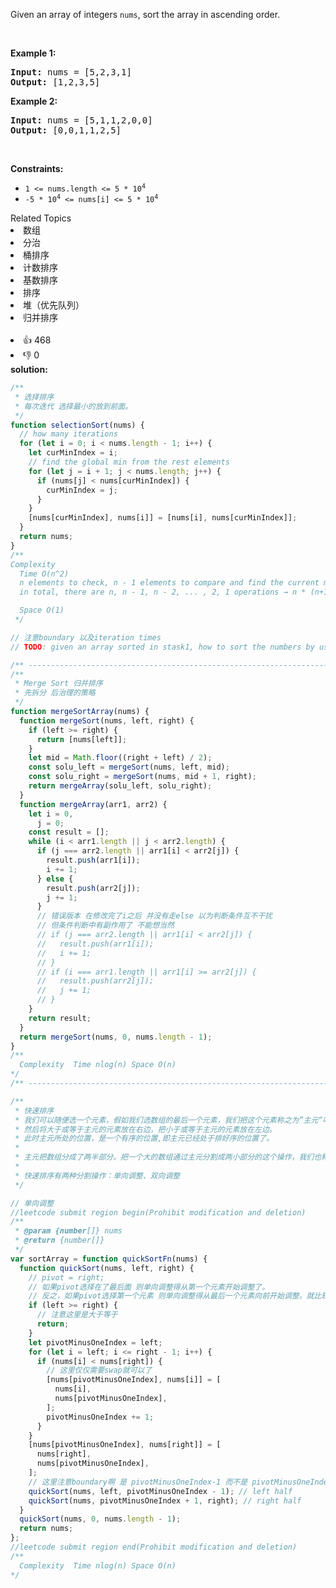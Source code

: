 <p>Given an array of integers <code>nums</code>, sort the array in ascending order.</p>

<p>&nbsp;</p>
<p><strong>Example 1:</strong></p>
<pre><strong>Input:</strong> nums = [5,2,3,1]
<strong>Output:</strong> [1,2,3,5]
</pre><p><strong>Example 2:</strong></p>
<pre><strong>Input:</strong> nums = [5,1,1,2,0,0]
<strong>Output:</strong> [0,0,1,1,2,5]
</pre>
<p>&nbsp;</p>
<p><strong>Constraints:</strong></p>

<ul>
	<li><code>1 &lt;= nums.length &lt;= 5 * 10<sup>4</sup></code></li>
	<li><code>-5 * 10<sup>4</sup> &lt;= nums[i] &lt;= 5 * 10<sup>4</sup></code></li>
</ul>
<div><div>Related Topics</div><div><li>数组</li><li>分治</li><li>桶排序</li><li>计数排序</li><li>基数排序</li><li>排序</li><li>堆（优先队列）</li><li>归并排序</li></div></div><br><div><li>👍 468</li><li>👎 0</li></div>
<strong> solution: </strong>

```js
/**
 * 选择排序
 * 每次迭代 选择最小的放到前面。
 */
function selectionSort(nums) {
  // how many iterations
  for (let i = 0; i < nums.length - 1; i++) {
    let curMinIndex = i;
    // find the global min from the rest elements
    for (let j = i + 1; j < nums.length; j++) {
      if (nums[j] < nums[curMinIndex]) {
        curMinIndex = j;
      }
    }
    [nums[curMinIndex], nums[i]] = [nums[i], nums[curMinIndex]];
  }
  return nums;
}
/**
Complexity
  Time O(n^2)
  n elements to check, n - 1 elements to compare and find the current min in each iteration →
  in total, there are n, n - 1, n - 2, ... , 2, 1 operations → n * (n+1) / 2 → O(n^2)

  Space O(1)
 */

// 注意boundary 以及iteration times
// TODO: given an array sorted in stask1, how to sort the numbers by using additional two stasks?

/** --------------------------------------------------------------------- */
/**
 * Merge Sort 归并排序
 * 先拆分 后治理的策略
 */
function mergeSortArray(nums) {
  function mergeSort(nums, left, right) {
    if (left >= right) {
      return [nums[left]];
    }
    let mid = Math.floor((right + left) / 2);
    const solu_left = mergeSort(nums, left, mid);
    const solu_right = mergeSort(nums, mid + 1, right);
    return mergeArray(solu_left, solu_right);
  }
  function mergeArray(arr1, arr2) {
    let i = 0,
      j = 0;
    const result = [];
    while (i < arr1.length || j < arr2.length) {
      if (j === arr2.length || arr1[i] < arr2[j]) {
        result.push(arr1[i]);
        i += 1;
      } else {
        result.push(arr2[j]);
        j += 1;
      }
      // 错误版本 在修改完了i之后 并没有走else 以为判断条件互不干扰
      // 但条件判断中有副作用了 不能想当然
      // if (j === arr2.length || arr1[i] < arr2[j]) {
      //   result.push(arr1[i]);
      //   i += 1;
      // }
      // if (i === arr1.length || arr1[i] >= arr2[j]) {
      //   result.push(arr2[j]);
      //   j += 1;
      // }
    }
    return result;
  }
  return mergeSort(nums, 0, nums.length - 1);
}
/**
  Complexity  Time nlog(n) Space O(n)
*/
/** --------------------------------------------------------------------- */

/**
 * 快速排序
 * 我们可以随便选一个元素，假如我们选数组的最后一个元素，我们把这个元素称之为”主元“吧。
 * 然后将大于或等于主元的元素放在右边，把小于或等于主元的元素放在左边。
 * 此时主元所处的位置，是一个有序的位置,即主元已经处于排好序的位置了。
 *
 * 主元把数组分成了两半部分。把一个大的数组通过主元分割成两小部分的这个操作，我们也称之为分割操作(partition)
 *
 * 快速排序有两种分割操作：单向调整、双向调整
 */

// 单向调整
//leetcode submit region begin(Prohibit modification and deletion)
/**
 * @param {number[]} nums
 * @return {number[]}
 */
var sortArray = function quickSortFn(nums) {
  function quickSort(nums, left, right) {
    // pivot = right;
    // 如果pivot选择在了最后面 则单向调整得从第一个元素开始调整了。
    // 反之，如果pivot选择第一个元素 则单向调整得从最后一个元素向前开始调整。就比较麻烦。
    if (left >= right) {
      // 注意这里是大于等于
      return;
    }
    let pivotMinusOneIndex = left;
    for (let i = left; i <= right - 1; i++) {
      if (nums[i] < nums[right]) {
        // 这里仅仅需要swap就可以了
        [nums[pivotMinusOneIndex], nums[i]] = [
          nums[i],
          nums[pivotMinusOneIndex],
        ];
        pivotMinusOneIndex += 1;
      }
    }
    [nums[pivotMinusOneIndex], nums[right]] = [
      nums[right],
      nums[pivotMinusOneIndex],
    ];
    // 这里注意boundary啊 是 pivotMinusOneIndex-1 而不是 pivotMinusOneIndex
    quickSort(nums, left, pivotMinusOneIndex - 1); // left half
    quickSort(nums, pivotMinusOneIndex + 1, right); // right half
  }
  quickSort(nums, 0, nums.length - 1);
  return nums;
};
//leetcode submit region end(Prohibit modification and deletion)
/**
  Complexity  Time nlog(n) Space O(n)
*/
```

